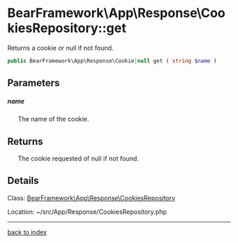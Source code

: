 # BearFramework\App\Response\CookiesRepository::get

Returns a cookie or null if not found.

```php
public BearFramework\App\Response\Cookie|null get ( string $name )
```

## Parameters

##### name

&nbsp;&nbsp;&nbsp;&nbsp;&nbsp;&nbsp;The name of the cookie.

## Returns

&nbsp;&nbsp;&nbsp;&nbsp;&nbsp;&nbsp;The cookie requested of null if not found.

## Details

Class: [BearFramework\App\Response\CookiesRepository](bearframework.app.response.cookiesrepository.class.md)

Location: ~/src/App/Response/CookiesRepository.php

---

[back to index](index.md)

